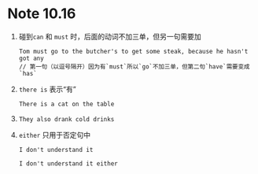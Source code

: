 # Note 10.16

1. 碰到`can` 和 `must` 时，后面的动词不加三单，但另一句需要加

   ```
   Tom must go to the butcher's to get some steak, because he hasn't got any
   // 第一句（以逗号隔开）因为有`must`所以`go`不加三单，但第二句`have`需要变成`has`
   ```

2. `there is` 表示“有”

   ```
   There is a cat on the table
   ```

3. `They also drank cold drinks`

4. `either` 只用于否定句中

   ```
   I don't understand it

   I don't understand it either
   ```
